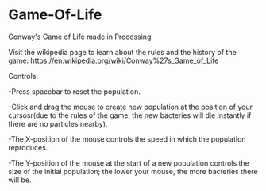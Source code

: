 # Game-Of-Life
Conway's Game of Life made in Processing

Visit the wikipedia page to learn about the rules and the history of the game: https://en.wikipedia.org/wiki/Conway%27s_Game_of_Life

Controls: 

  -Press spacebar to reset the population.
  
  -Click and drag the mouse to create new population at the position of your cursosr(due to the rules of the game, the new           bacteries will die instantly if there are no particles nearby).
  
  -The X-position of the mouse controls the speed in which the population reproduces.
  
  -The Y-position of the mouse at the start of a new population controls the size of the initial population; the lower your mouse, the more bacteries there will be. 
